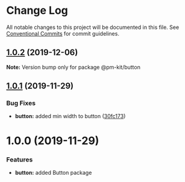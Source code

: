 # Change Log

All notable changes to this project will be documented in this file.
See [Conventional Commits](https://conventionalcommits.org) for commit guidelines.

## [1.0.2](https://github.com/telus/pm-kit/compare/@pm-kit/button@1.0.1...@pm-kit/button@1.0.2) (2019-12-06)

**Note:** Version bump only for package @pm-kit/button





## [1.0.1](https://github.com/telus/pm-kit/compare/@pm-kit/button@1.0.0...@pm-kit/button@1.0.1) (2019-11-29)

### Bug Fixes

- **button:** added min width to button ([30fc173](https://github.com/telus/pm-kit/commit/30fc1730b6e785f26179595ca707a414eda359bd))

# 1.0.0 (2019-11-29)

### Features

- **button:** added Button package
